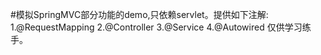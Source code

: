 #模拟SpringMVC部分功能的demo,只依赖servlet。提供如下注解:
1.@RequestMapping
2.@Controller
3.@Service
4.@Autowired
仅供学习练手。
